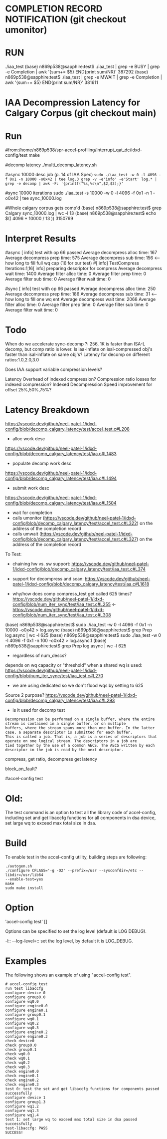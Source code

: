 COMPLETION RECORD NOTIFICATION (git checkout umonitor)
====
RUN
====
./iaa_test
(base) n869p538@sapphire:test$ ./iaa_test  | grep -e BUSY | grep -e Completion |  awk '{sum+= $5} END{print sum/NR}'
387292
(base) n869p538@sapphire:test$ ./iaa_test  | grep -e MWAIT | grep -e Completion |  awk '{sum+= $5} END{print sum/NR}'
381611



IAA Decompression Latency for Calgary Corpus (git checkout main)
====
Run
=====
#from:/home/n869p538/spr-accel-profiling/interrupt_qat_dc/idxd-config/test
make

#decomp latency
./multi_decomp_latency.sh

#async 10000 desc job (p. 14 of IAA Spec)
``
sudo ./iaa_test -w 0 -l 4096 -f 0x1 -n 10000 -o0x42 | tee log.3
grep -v -e'info' -e'Start' log.* | grep -e decomp | awk -F: '{printf("%s,%s\n",$2,$3);}'
``

#sync 10000 iterations
sudo ./iaa_test -s 10000 -w 0 -l 4096 -f 0x1 -n 1 -o0x42 | tee sync_10000.log

#Whole calgary corpus gets comp'd
(base) n869p538@sapphire:test$ grep Calgary sync_10000.log | wc -l
13
(base) n869p538@sapphire:test$ echo $(( 4096 * 10000 / 13 ))
3150769

Interpret Results
=====
#async
[ info] test with op 66 passed
Average decompress alloc time: 167
Average decompress prep time: 575
Average decompress sub time: 156 <-- how long to fill full wq cap (16 for our test)
#[ info] TestCompress Iterations:1,16[ info] preparing descriptor for compress
Average decompress wait time: 1400
Average filter alloc time: 0
Average filter prep time: 0
Average filter sub time: 0
Average filter wait time: 0

#sync
[ info] test with op 66 passed
Average decompress alloc time: 250
Average decompress prep time: 186
Average decompress sub time: 31 <-- how long to fill one wq ent
Average decompress wait time: 2068
Average filter alloc time: 0
Average filter prep time: 0
Average filter sub time: 0
Average filter wait time: 0

Todo
===
When do we accelerate sync-decomp ?: 256, 1K is faster than ISA-L decomp, but comp ratio is lower.
Is iaa-inflate on isal-compressed obj's faster than isal-inflate on same obj's?
Latency for decomp on different ratios:1.0,2.0,3.0

Does IAA support variable compression levels?


Latency Overhead of indexed compression?
Compression ratio losses for indexed compression?
Indexed Decompression Speed improvement for offset 25%,50%,75%?

Latency Breakdown
=====
https://vscode.dev/github/neel-patel-1/idxd-config/blob/decomp_calgary_latency/test/accel_test.c#L208
- alloc work desc

https://vscode.dev/github/neel-patel-1/idxd-config/blob/decomp_calgary_latency/test/iaa.c#L1483
- populate decomp work desc

https://vscode.dev/github/neel-patel-1/idxd-config/blob/decomp_calgary_latency/test/iaa.c#L1494
- submit work desc

https://vscode.dev/github/neel-patel-1/idxd-config/blob/decomp_calgary_latency/test/iaa.c#L1504
- wait for completion
-   calls umonitor (https://vscode.dev/github/neel-patel-1/idxd-config/blob/decomp_calgary_latency/test/accel_test.c#L322) on the address of the completion record
-   calls umwait (https://vscode.dev/github/neel-patel-1/idxd-config/blob/decomp_calgary_latency/test/accel_test.c#L327) on the address of the completion record

To Test:
- chaining hw vs. sw support: https://vscode.dev/github/neel-patel-1/idxd-config/blob/decomp_calgary_latency/test/iaa_test.c#L374
- support for decompress and scan: https://vscode.dev/github/neel-patel-1/idxd-config/blob/decomp_calgary_latency/test/iaa.c#L1618



- why/how does comp compress_test get called 625 times?
https://vscode.dev/github/neel-patel-1/idxd-config/blob/num_iter_sync/test/iaa_test.c#L255
<- https://vscode.dev/github/neel-patel-1/idxd-config/blob/num_iter_sync/test/iaa_test.c#L308

(base) n869p538@sapphire:test$ sudo ./iaa_test -w 0 -l 4096 -f 0x1 -n 10000 -o0x42 > log.async
(base) n869p538@sapphire:test$ grep Prep log.async  | wc -l
625
(base) n869p538@sapphire:test$ sudo ./iaa_test -w 0 -l 4096 -f 0x1 -n 100 -o0x42 > log.async.1
(base) n869p538@sapphire:test$ grep Prep log.async  | wc -l
625
- regardless of num_descs?

depends on wq capacity or "threshold" when a shared wq is used:
https://vscode.dev/github/neel-patel-1/idxd-config/blob/num_iter_sync/test/iaa_test.c#L270
- we are using dedicated so we don't flood wqs by setting to 625




Source 2 purpose? https://vscode.dev/github/neel-patel-1/idxd-config/blob/decomp_calgary_latency/test/iaa.c#L293
- is it used for decomp test

```
Decompression can be performed on a single buffer, where the entire stream is contained in a single buffer, or on multiple
buffers, where the stream spans more than one buffer. In the latter case, a separate descriptor is submitted for each buffer.
This is called a job. That is, a job is a series of descriptors that operate on one logical stream. The descriptors in a job are
tied together by the use of a common AECS. The AECS written by each descriptor in the job is read by the next descriptor.
```

compress, get ratio, decompress get latency

block_on_fault?

#accel-config test



Old:
=====
The test command is an option to test all the library code of accel-config,
including set and get libaccfg functions for all components in dsa device, set
large wq to exceed max total size in dsa.

Build
=====
To enable test in the accel-config utility, building steps are following:

```
./autogen.sh
./configure CFLAGS='-g -O2' --prefix=/usr --sysconfdir=/etc --libdir=/usr/lib64
--enable-test=yes
make
sudo make install
```

Option
======
'accel-config test' [<options>]

Options can be specified to set the log level (default is LOG DEBUG).

-l::
--log-level=::
	set the log level, by default it is LOG_DEBUG.

Examples
========
The following shows an example of using "accel-config test".

```
# accel-config test
run test libaccfg
configure device 0
configure group0.0
configure wq0.0
configure engine0.0
configure engine0.1
configure group0.1
configure wq0.1
configure wq0.2
configure wq0.3
configure engine0.2
configure engine0.3
check device0
check group0.0
check group0.1
check wq0.0
check wq0.1
check wq0.2
check wq0.3
check engine0.0
check engine0.1
check engine0.2
check engine0.3
test 0: test the set and get libaccfg functions for components passed successfully
configure device 1
configure group1.3
configure wq1.2
configure wq1.3
configure wq1.4
test 1: set large wq to exceed max total size in dsa passed successfully
test-libaccfg: PASS
SUCCESS!
```
